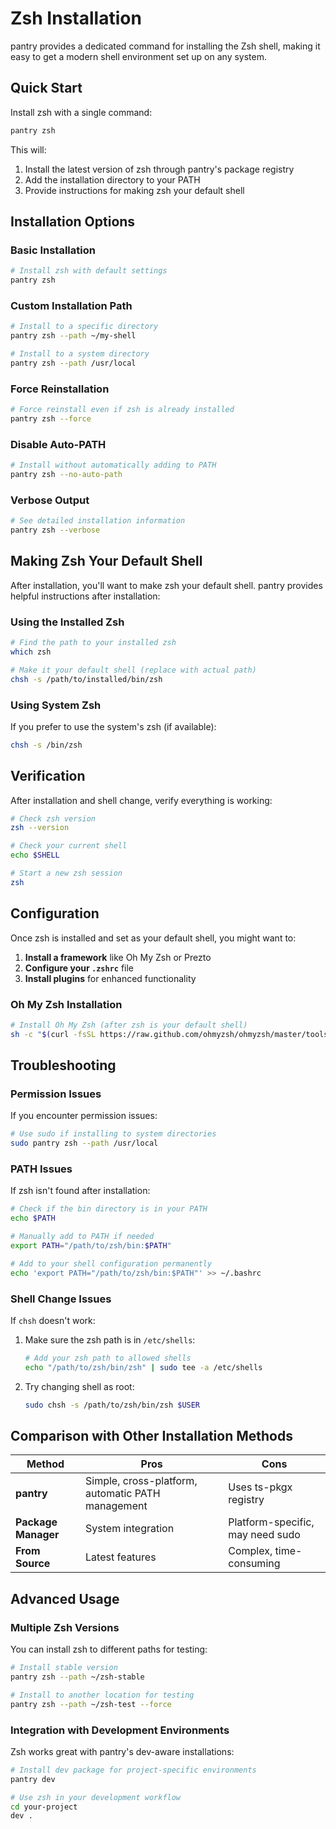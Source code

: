 # Zsh Installation

pantry provides a dedicated command for installing the Zsh shell, making it easy to get a modern shell environment set up on any system.

## Quick Start

Install zsh with a single command:

```bash
pantry zsh
```

This will:

1. Install the latest version of zsh through pantry's package registry
2. Add the installation directory to your PATH
3. Provide instructions for making zsh your default shell

## Installation Options

### Basic Installation

```bash
# Install zsh with default settings
pantry zsh
```

### Custom Installation Path

```bash
# Install to a specific directory
pantry zsh --path ~/my-shell

# Install to a system directory
pantry zsh --path /usr/local
```

### Force Reinstallation

```bash
# Force reinstall even if zsh is already installed
pantry zsh --force
```

### Disable Auto-PATH

```bash
# Install without automatically adding to PATH
pantry zsh --no-auto-path
```

### Verbose Output

```bash
# See detailed installation information
pantry zsh --verbose
```

## Making Zsh Your Default Shell

After installation, you'll want to make zsh your default shell. pantry provides helpful instructions after installation:

### Using the Installed Zsh

```bash
# Find the path to your installed zsh
which zsh

# Make it your default shell (replace with actual path)
chsh -s /path/to/installed/bin/zsh
```

### Using System Zsh

If you prefer to use the system's zsh (if available):

```bash
chsh -s /bin/zsh
```

## Verification

After installation and shell change, verify everything is working:

```bash
# Check zsh version
zsh --version

# Check your current shell
echo $SHELL

# Start a new zsh session
zsh
```

## Configuration

Once zsh is installed and set as your default shell, you might want to:

1. **Install a framework** like Oh My Zsh or Prezto
2. **Configure your `.zshrc`** file
3. **Install plugins** for enhanced functionality

### Oh My Zsh Installation

```bash
# Install Oh My Zsh (after zsh is your default shell)
sh -c "$(curl -fsSL https://raw.github.com/ohmyzsh/ohmyzsh/master/tools/install.sh)"
```

## Troubleshooting

### Permission Issues

If you encounter permission issues:

```bash
# Use sudo if installing to system directories
sudo pantry zsh --path /usr/local
```

### PATH Issues

If zsh isn't found after installation:

```bash
# Check if the bin directory is in your PATH
echo $PATH

# Manually add to PATH if needed
export PATH="/path/to/zsh/bin:$PATH"

# Add to your shell configuration permanently
echo 'export PATH="/path/to/zsh/bin:$PATH"' >> ~/.bashrc
```

### Shell Change Issues

If `chsh` doesn't work:

1. Make sure the zsh path is in `/etc/shells`:

   ```bash
   # Add your zsh path to allowed shells
   echo "/path/to/zsh/bin/zsh" | sudo tee -a /etc/shells
   ```

2. Try changing shell as root:

   ```bash
   sudo chsh -s /path/to/zsh/bin/zsh $USER
   ```

## Comparison with Other Installation Methods

| Method | Pros | Cons |
|--------|------|------|
| **pantry** | Simple, cross-platform, automatic PATH management | Uses ts-pkgx registry |
| **Package Manager** | System integration | Platform-specific, may need sudo |
| **From Source** | Latest features | Complex, time-consuming |

## Advanced Usage

### Multiple Zsh Versions

You can install zsh to different paths for testing:

```bash
# Install stable version
pantry zsh --path ~/zsh-stable

# Install to another location for testing
pantry zsh --path ~/zsh-test --force
```

### Integration with Development Environments

Zsh works great with pantry's dev-aware installations:

```bash
# Install dev package for project-specific environments
pantry dev

# Use zsh in your development workflow
cd your-project
dev .
```
